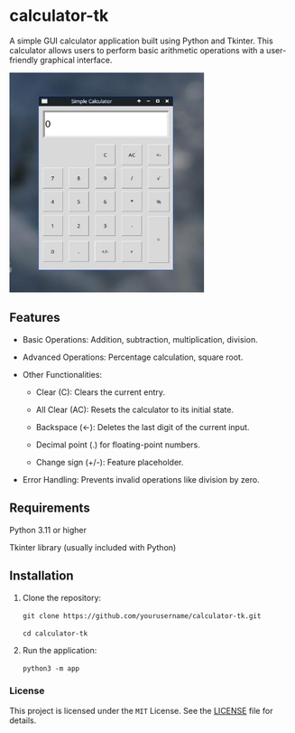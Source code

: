 # calculator-tk
A simple GUI calculator application built using Python and Tkinter. This calculator allows users to perform basic arithmetic operations with a user-friendly graphical interface.

<img src="https://github.com/georgegozal/calculator-tk/blob/main/calculator.jpg" width="345" >

## Features

* Basic Operations: Addition, subtraction, multiplication, division.

* Advanced Operations: Percentage calculation, square root.

* Other Functionalities:

  * Clear (C): Clears the current entry.

  * All Clear (AC): Resets the calculator to its initial state.

  * Backspace (<-): Deletes the last digit of the current input.

  * Decimal point (.) for floating-point numbers.

  * Change sign (+/-): Feature placeholder.

 * Error Handling: Prevents invalid operations like division by zero.


## Requirements

Python 3.11 or higher

Tkinter library (usually included with Python)


## Installation

1. Clone the repository:

   `git clone https://github.com/yourusername/calculator-tk.git`
   
   `cd calculator-tk`

2. Run the application:

    `python3 -m app`


### License

This project is licensed under the `MIT` License. See the [LICENSE](LICENSE) file for details.
